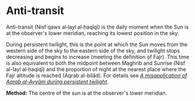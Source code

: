 # Anti-transit
Anti-transit (Nisf qaws al‑layl al‑ḥaqīqī) is the daily moment when the Sun is at the observer's lower meridian, reaching its lowest position in the sky.

During persistent twilight, this is the point at which the Sun moves from the western side of the sky to the eastern side of the sky, and twilight stops decreasing and begins to increase (meeting the definition of Fajr). This time is also equivalent to both the midpoint between Maghrib and Sunrise (Nisf al-layl al‑ḥaqīqī) and the proportion of night at the nearest place where the Fajr altitude is reached (Aqrab al-bilād). For details see [_A misapplication of Aqrab al-Ayyām during persistent twilight_](/aqrab-al-ayyam).

**Method:** The centre of the sun is at the observer's lower meridian.